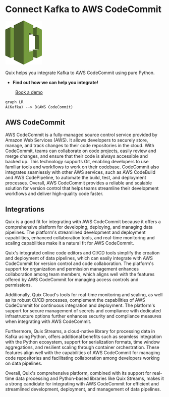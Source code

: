 # Connect Kafka to AWS CodeCommit

![](./images/logo_1.jpg)

Quix helps you integrate Kafka to AWS CodeCommit using pure Python.

<div class="grid cards blog-grid-card" markdown>

- __Find out how we can help you integrate!__

    <a class="md-button md-button--primary" href="https://share.hsforms.com/1iW0TmZzKQMChk0lxd_tGiw4yjw2?__hstc=175542013.2303933fbd746c0ac86d9ccbe9bc9100.1728383268831.1729603416735.1729620918855.31&__hssc=175542013.1.1729620918855&__hsfp=2132701734" target="_blank" style="margin:.5rem;">Book a demo</a>

</div>

```mermaid
graph LR
A(Kafka) --> B(AWS CodeCommit)
```

## AWS CodeCommit

AWS CodeCommit is a fully-managed source control service provided by Amazon Web Services (AWS). It allows developers to securely store, manage, and track changes to their code repositories in the cloud. With CodeCommit, teams can collaborate on code projects, easily review and merge changes, and ensure that their code is always accessible and backed up. This technology supports Git, enabling developers to use familiar tools and workflows to work on their codebase. CodeCommit also integrates seamlessly with other AWS services, such as AWS CodeBuild and AWS CodePipeline, to automate the build, test, and deployment processes. Overall, AWS CodeCommit provides a reliable and scalable solution for version control that helps teams streamline their development workflows and deliver high-quality code faster.

## Integrations

Quix is a good fit for integrating with AWS CodeCommit because it offers a comprehensive platform for developing, deploying, and managing data pipelines. The platform's streamlined development and deployment capabilities, enhanced collaboration tools, and real-time monitoring and scaling capabilities make it a natural fit for AWS CodeCommit.

Quix's integrated online code editors and CI/CD tools simplify the creation and deployment of data pipelines, which can easily integrate with AWS CodeCommit for version control and code collaboration. The platform's support for organization and permission management enhances collaboration among team members, which aligns well with the features offered by AWS CodeCommit for managing access controls and permissions.

Additionally, Quix Cloud's tools for real-time monitoring and scaling, as well as its robust CI/CD processes, complement the capabilities of AWS CodeCommit for continuous integration and deployment. The platform's support for secure management of secrets and compliance with dedicated infrastructure options further enhances security and compliance measures when integrating with AWS CodeCommit.

Furthermore, Quix Streams, a cloud-native library for processing data in Kafka using Python, offers additional benefits such as seamless integration with the Python ecosystem, support for serialization formats, time window aggregations, and resilient scaling through container orchestration. These features align well with the capabilities of AWS CodeCommit for managing code repositories and facilitating collaboration among developers working on data pipelines.

Overall, Quix's comprehensive platform, combined with its support for real-time data processing and Python-based libraries like Quix Streams, makes it a strong candidate for integrating with AWS CodeCommit for efficient and streamlined development, deployment, and management of data pipelines.

